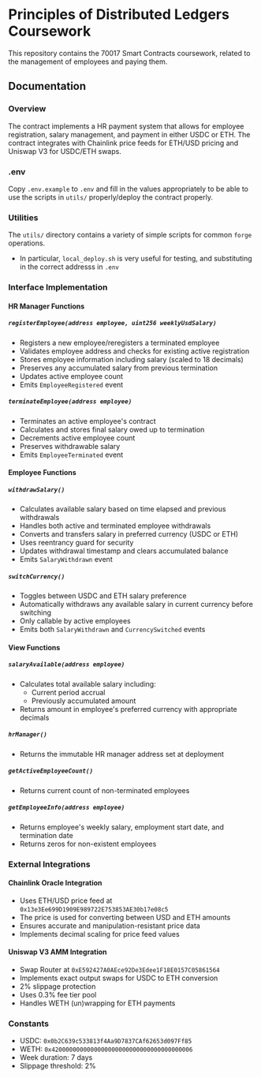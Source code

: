 # Principles of Distributed Ledgers Coursework
This repository contains the 70017 Smart Contracts coursework, related to the management of employees and paying them.

## Documentation
### Overview
The contract implements a HR payment system that allows for employee registration, salary management, and payment in either USDC or ETH.
The contract integrates with Chainlink price feeds for ETH/USD pricing and Uniswap V3 for USDC/ETH swaps.
### .env
Copy `.env.example` to `.env` and fill in the values appropriately to be able to use the scripts in `utils/` properly/deploy the contract properly.

### Utilities
The `utils/` directory contains a variety of simple scripts for common `forge` operations.
- In particular, `local_deploy.sh` is very useful for testing, and substituting in the correct addresss in `.env`

### Interface Implementation

#### HR Manager Functions

##### `registerEmployee(address employee, uint256 weeklyUsdSalary)`
- Registers a new employee/reregisters a terminated employee
- Validates employee address and checks for existing active registration
- Stores employee information including salary (scaled to 18 decimals)
- Preserves any accumulated salary from previous termination
- Updates active employee count
- Emits `EmployeeRegistered` event

##### `terminateEmployee(address employee)`
- Terminates an active employee's contract
- Calculates and stores final salary owed up to termination
- Decrements active employee count
- Preserves withdrawable salary
- Emits `EmployeeTerminated` event

#### Employee Functions

##### `withdrawSalary()`
- Calculates available salary based on time elapsed and previous withdrawals
- Handles both active and terminated employee withdrawals
- Converts and transfers salary in preferred currency (USDC or ETH)
- Uses reentrancy guard for security
- Updates withdrawal timestamp and clears accumulated balance
- Emits `SalaryWithdrawn` event

##### `switchCurrency()`
- Toggles between USDC and ETH salary preference
- Automatically withdraws any available salary in current currency before switching
- Only callable by active employees
- Emits both `SalaryWithdrawn` and `CurrencySwitched` events

#### View Functions

##### `salaryAvailable(address employee)`
- Calculates total available salary including:
  - Current period accrual
  - Previously accumulated amount
- Returns amount in employee's preferred currency with appropriate decimals

##### `hrManager()`
- Returns the immutable HR manager address set at deployment

##### `getActiveEmployeeCount()`
- Returns current count of non-terminated employees

##### `getEmployeeInfo(address employee)`
- Returns employee's weekly salary, employment start date, and termination date
- Returns zeros for non-existent employees

### External Integrations

#### Chainlink Oracle Integration
- Uses ETH/USD price feed at `0x13e3Ee699D1909E989722E753853AE30b17e08c5`
- The price is used for converting between USD and ETH amounts
- Ensures accurate and manipulation-resistant price data
- Implements decimal scaling for price feed values

#### Uniswap V3 AMM Integration
- Swap Router at `0xE592427A0AEce92De3Edee1F18E0157C05861564`
- Implements exact output swaps for USDC to ETH conversion
- 2% slippage protection
- Uses 0.3% fee tier pool
- Handles WETH (un)wrapping for ETH payments

### Constants
- USDC: `0x0b2C639c533813f4Aa9D7837CAf62653d097Ff85`
- WETH: `0x4200000000000000000000000000000000000006`
- Week duration: 7 days
- Slippage threshold: 2%
